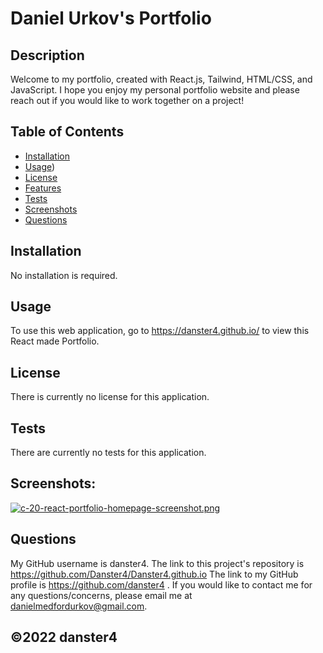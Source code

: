 # Daniel Urkov's Portfolio

  ## Description
  Welcome to my portfolio, created with React.js, Tailwind, HTML/CSS, and JavaScript. I hope you enjoy my personal portfolio website and please reach out if you would like to work together on a project!

  ## Table of Contents
  * [Installation](#installation)
  * [Usage](#usage))
  * [License](#license)
  * [Features](#features)
  * [Tests](#tests)
  * [Screenshots](#screenshots)
  * [Questions](#questions)
  
  ## Installation
  No installation is required. 

  ## Usage
  To use this web application, go to https://danster4.github.io/ to view this React made Portfolio. 

  ## License
  There is currently no license for this application.

  ## Tests
  There are currently no tests for this application.

  ## Screenshots:
  [![c-20-react-portfolio-homepage-screenshot.png](https://i.postimg.cc/8C96Qs9B/c-20-react-portfolio-homepage-screenshot.png)](https://postimg.cc/SXLscQyJ)

  ## Questions
  
  My GitHub username is danster4. The link to this project's repository is https://github.com/Danster4/Danster4.github.io The link to my GitHub profile is https://github.com/danster4 . If you would like to contact me for any questions/concerns, please email me at danielmedfordurkov@gmail.com. 

  ## ©️2022 danster4